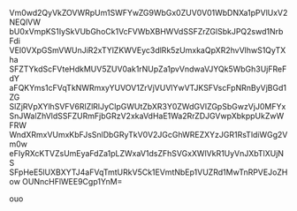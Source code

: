 Vm0wd2QyVkZOVWRpUm1SWFYwZG9WbGx0ZUV0V01WbDNXa1pPVlUxV2NEQlVW
bU0xVmpKS1IySkVUbGhoCk1VcFVWbXBHWVdSSFZrZGlSbkJPQ2swd1NrbFdi
VEI0VXpGSmVWUnJiR2xTYlZKWVEyc3dlRk5zUmxkaQpXR2hvVlhwS1QyTXha
SFZTYkdScFVteHdkMUV5ZUV0ak1rNUpZa1pvVndwaVJYQk5WbGh3UjFReFdY
aFQKYms1cFVqTkNWRmxyYUVOV1ZrVjVUVlYwVTJKSFVscFpNRnByVjBGd1ZG
SlZjRVpXYlhSVFV6RlZlRlJyClpGWUtZbXR3Y0ZWdGVIZGpSbGwzVjJ0MFYx
SnJWalZhVldSSFZURmFjbGRzV2xkaVdHaE1Wa2RrZDJGVwpXbkppUkZwWFRW
WndXRmxVUmxKbFJsSnlDbGRyTkV0V2JGcGhWREZXYzJGR1RsTldiWGg2Vm0w
eFIyRXcKTVZsUmEyaFdZa1pLZWxaV1dsZFhSVGxXWlVkR1UyVnJXbTlXUjNS
SFpHeE5lUXBXYTJ4aFVqTmtURkV5Ck1EVmtNbEp1VUZRd1MwTnRPVEJoZHow
OUNncHFlWEE9Cgp1YnM=

ouo